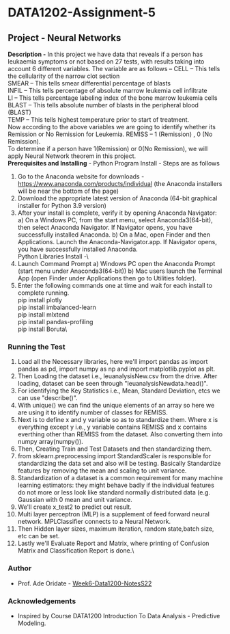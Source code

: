 # DATA1202-Assignment-5
## Project - Neural Networks
**Description -** In this project we have data that reveals if a person has leukaemia symptoms or not based on 27 tests, with results taking into account 6 different variables. The variable are as follows –
CELL – This tells the cellularity of the narrow clot section \
SMEAR – This tells smear differential percentage of blasts \
INFIL – This tells percentage of absolute marrow leukemia cell infiltrate \
LI – This tells percentage labeling index of the bone marrow leukemia cells \
BLAST – This tells absolute number of blasts in the peripheral blood (BLAST)\
TEMP – This tells highest temperature prior to start of treatment. \
Now according to the above variables we are going to identify whether its Remission or No Remission for Leukemia. 
REMISS – 1 (Remission) , 0 (No Remission). \
To determine if a person have 1(Remission) or 0(No Remission), we will apply Neural Network theorem in this project. \
**Prerequisites and Installing** - Python Program Install - Steps are as follows
1) Go to the Anaconda website for downloads - https://www.anaconda.com/products/individual (the
Anaconda installers will be near the bottom of the page)
2) Download the appropriate latest version of Anaconda (64-bit graphical installer for Python 3.9 version)
3) After your install is complete, verify it by opening Anaconda Navigator:
a) On a Windows PC, from the start menu, select Anaconda3(64-bit), then select Anaconda
Navigator. If Navigator opens, you have successfully installed Anaconda.
b) On a Mac, open Finder and then Applications. Launch the Anaconda-Navigator.app. If Navigator
opens, you have successfully installed Anaconda.\
Python Libraries Install -\
1) Launch Command Prompt
a) Windows PC open the Anaconda Prompt (start menu under Anaconda3(64-bit))
b) Mac users launch the Terminal App (open Finder under Applications then go to Utilities folder).
2) Enter the following commands one at time and wait for each install to complete running.\
pip install plotly\
pip install imbalanced-learn\
pip install mlxtend\
pip install pandas-profiling\
pip install Boruta\

### Running the Test
1. Load all the Necessary libraries, here we'll import pandas as import pandas as pd, import numpy as np and import matplotlib.pyplot as plt.
2. Then Loading the dataset i.e., leuanalysisNew.csv from the drive. After loading, dataset can be seen through "leuanalysisNewdata.head()".
3. For identifying the Key Statistics i.e., Mean, Standard Deviation, etcs we can use "describe()".
4. With unique() we can find the unique elements of an array so here we are using it to identify number of classes for REMISS.
5. Next is to define x and y variable so as to standardize them. Where x is everything except y i.e., y variable contains REMISS and x contains everthing other than REMISS from the dataset. Also converting them into numpy array(numpy()).
6. Then, Creating Train and Test Datasets and then standardizing them.
7. from sklearn.preprocessing import StandardScaler is responsible for standardizing the data set and also will be testing. Basically Standardize features by removing the mean and scaling to unit variance.
8. Standardization of a dataset is a common requirement for many machine learning estimators: they might behave badly if the individual features do not more or less look like standard normally distributed data (e.g. Gaussian with 0 mean and unit variance.
9. We'll create x_test2 to predict out result.
10. Multi layer perceptron (MLP) is a supplement of feed forward neural network. MPLClassifier connects to a Neural Network.
11. Then Hidden layer sizes, maximum iteration, random state,batch size, etc can be set.
12. Lastly we'll Evaluate Report and Matrix, where printing of Confusion Matrix and Classification Report is done.\
### Author 
- Prof. Ade Oridate - [Week6-Data1200-NotesS22
](https://durhamcollege.desire2learn.com/d2l/le/content/431596/viewContent/5747328/View)
### Acknowledgements
- Inspired by Course DATA1200 Introduction To Data Analysis - Predictive Modeling.
